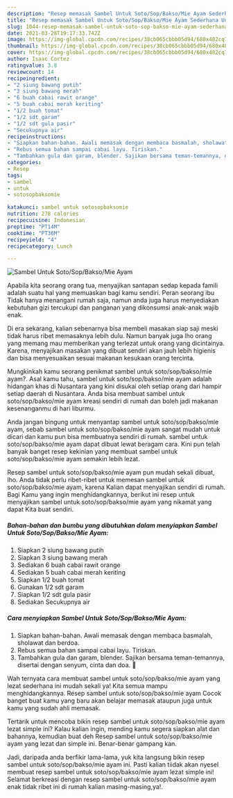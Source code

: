 ```yaml
---
description: "Resep memasak Sambel Untuk Soto/Sop/Bakso/Mie Ayam Sederhana Untuk Jualan"
title: "Resep memasak Sambel Untuk Soto/Sop/Bakso/Mie Ayam Sederhana Untuk Jualan"
slug: 1044-resep-memasak-sambel-untuk-soto-sop-bakso-mie-ayam-sederhana-untuk-jualan
date: 2021-03-28T19:17:33.742Z
image: https://img-global.cpcdn.com/recipes/38cb065cbbb05d94/680x482cq70/sambel-untuk-sotosopbaksomie-ayam-foto-resep-utama.jpg
thumbnail: https://img-global.cpcdn.com/recipes/38cb065cbbb05d94/680x482cq70/sambel-untuk-sotosopbaksomie-ayam-foto-resep-utama.jpg
cover: https://img-global.cpcdn.com/recipes/38cb065cbbb05d94/680x482cq70/sambel-untuk-sotosopbaksomie-ayam-foto-resep-utama.jpg
author: Isaac Cortez
ratingvalue: 3.8
reviewcount: 14
recipeingredient:
- "2 siung bawang putih"
- "3 siung bawang merah"
- "6 buah cabai rawit orange"
- "5 buah cabai merah keriting"
- "1/2 buah tomat"
- "1/2 sdt garam"
- "1/2 sdt gula pasir"
- "Secukupnya air"
recipeinstructions:
- "Siapkan bahan-bahan. Awali memasak dengan membaca basmalah, sholawat dan berdoa."
- "Rebus semua bahan sampai cabai layu. Tiriskan."
- "Tambahkan gula dan garam, blender. Sajikan bersama teman-temannya, disertai dengan senyum, cinta dan doa. 🖤"
categories:
- Resep
tags:
- sambel
- untuk
- sotosopbaksomie

katakunci: sambel untuk sotosopbaksomie 
nutrition: 278 calories
recipecuisine: Indonesian
preptime: "PT14M"
cooktime: "PT36M"
recipeyield: "4"
recipecategory: Lunch

---
```



![Sambel Untuk Soto/Sop/Bakso/Mie Ayam](https://img-global.cpcdn.com/recipes/38cb065cbbb05d94/680x482cq70/sambel-untuk-sotosopbaksomie-ayam-foto-resep-utama.jpg)

Apabila kita seorang orang tua, menyajikan santapan sedap kepada famili adalah suatu hal yang memuaskan bagi kamu sendiri. Peran seorang ibu Tidak hanya menangani rumah saja, namun anda juga harus menyediakan kebutuhan gizi tercukupi dan panganan yang dikonsumsi anak-anak wajib enak.

Di era  sekarang, kalian sebenarnya bisa membeli masakan siap saji meski tidak harus ribet memasaknya lebih dulu. Namun banyak juga lho orang yang memang mau memberikan yang terlezat untuk orang yang dicintainya. Karena, menyajikan masakan yang dibuat sendiri akan jauh lebih higienis dan bisa menyesuaikan sesuai makanan kesukaan orang tercinta. 



Mungkinkah kamu seorang penikmat sambel untuk soto/sop/bakso/mie ayam?. Asal kamu tahu, sambel untuk soto/sop/bakso/mie ayam adalah hidangan khas di Nusantara yang kini disukai oleh setiap orang dari hampir setiap daerah di Nusantara. Anda bisa membuat sambel untuk soto/sop/bakso/mie ayam kreasi sendiri di rumah dan boleh jadi makanan kesenanganmu di hari liburmu.

Anda jangan bingung untuk menyantap sambel untuk soto/sop/bakso/mie ayam, sebab sambel untuk soto/sop/bakso/mie ayam sangat mudah untuk dicari dan kamu pun bisa membuatnya sendiri di rumah. sambel untuk soto/sop/bakso/mie ayam dapat dibuat lewat beragam cara. Kini pun telah banyak banget resep kekinian yang membuat sambel untuk soto/sop/bakso/mie ayam semakin lebih lezat.

Resep sambel untuk soto/sop/bakso/mie ayam pun mudah sekali dibuat, lho. Anda tidak perlu ribet-ribet untuk memesan sambel untuk soto/sop/bakso/mie ayam, karena Kalian dapat menyajikan sendiri di rumah. Bagi Kamu yang ingin menghidangkannya, berikut ini resep untuk menyajikan sambel untuk soto/sop/bakso/mie ayam yang nikamat yang dapat Kita buat sendiri.

<!--inarticleads1-->

##### Bahan-bahan dan bumbu yang dibutuhkan dalam menyiapkan Sambel Untuk Soto/Sop/Bakso/Mie Ayam:

1. Siapkan 2 siung bawang putih
1. Siapkan 3 siung bawang merah
1. Sediakan 6 buah cabai rawit orange
1. Sediakan 5 buah cabai merah keriting
1. Siapkan 1/2 buah tomat
1. Gunakan 1/2 sdt garam
1. Siapkan 1/2 sdt gula pasir
1. Sediakan Secukupnya air




<!--inarticleads2-->

##### Cara menyiapkan Sambel Untuk Soto/Sop/Bakso/Mie Ayam:

1. Siapkan bahan-bahan. Awali memasak dengan membaca basmalah, sholawat dan berdoa.
1. Rebus semua bahan sampai cabai layu. Tiriskan.
1. Tambahkan gula dan garam, blender. Sajikan bersama teman-temannya, disertai dengan senyum, cinta dan doa. 🖤




Wah ternyata cara membuat sambel untuk soto/sop/bakso/mie ayam yang lezat sederhana ini mudah sekali ya! Kita semua mampu menghidangkannya. Resep sambel untuk soto/sop/bakso/mie ayam Cocok banget buat kamu yang baru akan belajar memasak ataupun juga untuk kamu yang sudah ahli memasak.

Tertarik untuk mencoba bikin resep sambel untuk soto/sop/bakso/mie ayam lezat simple ini? Kalau kalian ingin, mending kamu segera siapkan alat dan bahannya, kemudian buat deh Resep sambel untuk soto/sop/bakso/mie ayam yang lezat dan simple ini. Benar-benar gampang kan. 

Jadi, daripada anda berfikir lama-lama, yuk kita langsung bikin resep sambel untuk soto/sop/bakso/mie ayam ini. Pasti kalian tiidak akan nyesel membuat resep sambel untuk soto/sop/bakso/mie ayam lezat simple ini! Selamat berkreasi dengan resep sambel untuk soto/sop/bakso/mie ayam enak tidak ribet ini di rumah kalian masing-masing,ya!.

